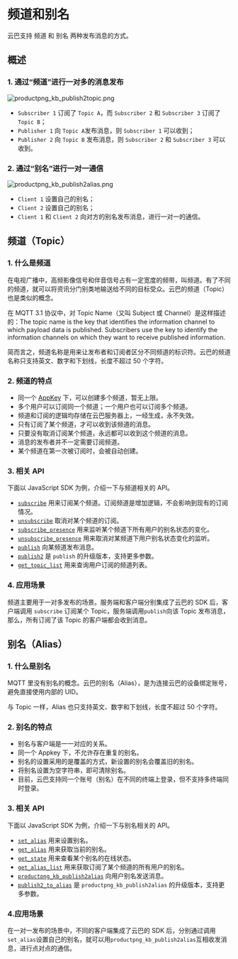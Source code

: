 # 频道和别名

云巴支持 频道 和 别名 两种发布消息的方式。

## 概述

### 1. 通过“频道”进行一对多的消息发布

![productpng_kb_publish2topic.png](https://raw.githubusercontent.com/yunba/docs/master/image/productpng_kb_publish2topic.png)

- `Subscriber 1` 订阅了 `Topic A`，而 `Subscriber 2` 和 `Subscriber 3` 订阅了 `Topic B`；
- `Publisher 1` 向 `Topic A`发布消息，则 `Subscriber 1` 可以收到；
- `Publisher 2` 向 `Topic B` 发布消息，则 `Subscriber 2` 和 `Subscriber 3` 可以收到。

### 2. 通过“别名”进行一对一通信

![productpng_kb_publish2alias.png](https://raw.githubusercontent.com/yunba/docs/master/image/productpng_kb_publish2alias.png)

- `Client 1` 设置自己的别名；
- `Client 2` 设置自己的别名；
- `Client 1` 和 `Client 2` 向对方的别名发布消息，进行一对一的通信。

## 频道（Topic）


### 1. 什么是频道

在电视广播中，高频影像信号和伴音信号占有一定宽度的频带，叫频道。有了不同的频道，就可以将资讯分门别类地输送给不同的目标受众。云巴的频道（Topic）也是类似的概念。

在 MQTT 3.1 协议中，对 Topic Name（又叫 Subject 或 Channel）是这样描述的：The topic name is the key that identifies the information channel to which payload data is published. Subscribers use the key to identify the information channels on which they want to receive published information.

简而言之，频道名称是用来让发布者和订阅者区分不同频道的标识符。云巴的频道名称只支持英文、数字和下划线，长度不超过 50 个字符。


### 2. 频道的特点

* 同一个 [AppKey](product_kb_app_key.md) 下，可以创建多个频道，暂无上限。
* 多个用户可以订阅同一个频道；一个用户也可以订阅多个频道。
* 频道和订阅的逻辑均存储在云巴服务器上，一经生成，永不失效。
* 只有订阅了某个频道，才可以收到该频道的消息。
* 只要没有取消订阅某个频道，永远都可以收到这个频道的消息。
* 消息的发布者并不一定需要订阅频道。
* 某个频道在第一次被订阅时，会被自动创建。

### 3. 相关 API
下面以 JavaScript SDK 为例，介绍一下与频道相关的 API。

* [`subscribe`](js_sdk_api_manual.md#subscribe) 用来订阅某个频道。订阅频道是增加逻辑，不会影响到现有的订阅情况。
* [`unsubscribe`](js_sdk_api_manual.md#unsubscribe) 取消对某个频道的订阅。
* [`subscribe_presence`](js_sdk_api_manual.md#subscribe_presence) 用来监听某个频道下所有用户的别名状态的变化。
* [`unsubscribe_presence`](js_sdk_api_manual.md#unsubscribe_presence) 用来取消对某频道下用户别名状态变化的监听。
* [`publish`](js_sdk_api_manual.md#publish) 向某频道发布消息。
* [`publish2`](js_sdk_api_manual.md#publish2) 是 `publish` 的升级版本，支持更多参数。
* [`get_topic_list`](js_sdk_api_manual.md#get_topic_list) 用来查询用户订阅的频道列表。

### 4. 应用场景
频道主要用于一对多发布的场景。服务端和客户端分别集成了云巴的 SDK 后，客户端调用 `subscribe` 订阅某个 Topic，服务端调用`publish`向该 Topic 发布消息，那么，所有订阅了该 Topic 的客户端都会收到消息。


## 别名（Alias）


### 1. 什么是别名

MQTT 里没有别名的概念。云巴的别名（Alias），是为连接云巴的设备绑定账号，避免直接使用内部的 UID。

与 Topic 一样，Alias 也只支持英文、数字和下划线，长度不超过 50 个字符。

### 2. 别名的特点
* 别名与客户端是一一对应的关系。
* 同一个 Appkey 下，不允许存在重复的别名。
* 别名的设置采用的是覆盖的方式，新设置的别名会覆盖旧的别名。
* 将别名设置为空字符串，即可清除别名。
* 目前，云巴支持同一个账号（别名）在不同的终端上登录，但不支持多终端同时登录。

### 3. 相关 API
下面以 JavaScript SDK 为例，介绍一下与别名相关的 API。

* [`set_alias`](js_sdk_api_manual.md#set_alias) 用来设置别名。
* [`get_alias`](js_sdk_api_manual.md#get_alias) 用来获取当前的别名。
* [`get_state`](js_sdk_api_manual.md#get_state) 用来查看某个别名的在线状态。
* [`get_alias_list`](js_sdk_api_manual.md#get_alias_list) 用来获取订阅了某个频道的所有用户的别名。
* [`productpng_kb_publish2alias`](js_sdk_api_manual.md#productpng_kb_publish2alias) 向用户别名发送消息。
* [`publish2_to_alias`](js_sdk_api_manual.md#publish2_to_alias) 是 `productpng_kb_publish2alias` 的升级版本，支持更多参数。

### 4.应用场景
在一对一发布的场景中，不同的客户端集成了云巴的 SDK 后，分别通过调用`set_alias`设置自己的别名，就可以用`productpng_kb_publish2alias`互相收发消息，进行点对点的通信。



